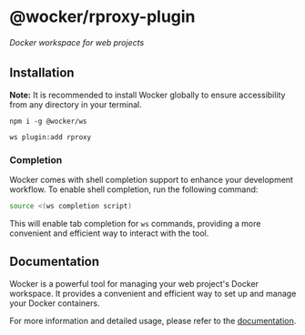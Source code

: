 # @wocker/rproxy-plugin

###### Docker workspace for web projects

## Installation

**Note:** It is recommended to install Wocker globally to ensure accessibility from any directory in your terminal.

```shell
npm i -g @wocker/ws
```

```shell
ws plugin:add rproxy
```


### Completion

Wocker comes with shell completion support to enhance your development workflow. To enable shell completion, run the following command:

```bash
source <(ws completion script)
```

This will enable tab completion for `ws` commands, providing a more convenient and efficient way to interact with the tool.


## Documentation

Wocker is a powerful tool for managing your web project's Docker workspace. It provides a convenient and efficient way to set up and manage your Docker containers.

For more information and detailed usage, please refer to the [documentation](https://kearisp.github.io/wocker).

